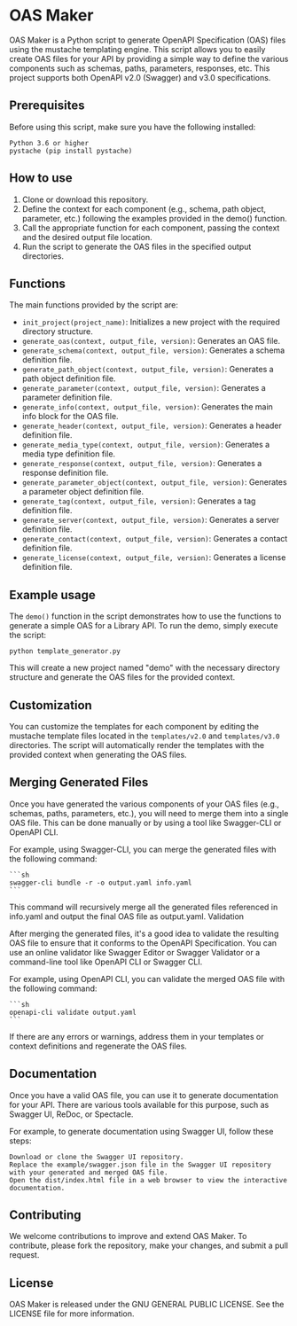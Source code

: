 # OAS Maker

OAS Maker is a Python script to generate OpenAPI Specification (OAS) files using the mustache templating engine. This script allows you to easily create OAS files for your API by providing a simple way to define the various components such as schemas, paths, parameters, responses, etc. This project supports both OpenAPI v2.0 (Swagger) and v3.0 specifications.

## Prerequisites

Before using this script, make sure you have the following installed:

    Python 3.6 or higher
    pystache (pip install pystache)

## How to use

1. Clone or download this repository.
2. Define the context for each component (e.g., schema, path object, parameter, etc.) following the examples provided in the demo() function.
3. Call the appropriate function for each component, passing the context and the desired output file location.
4. Run the script to generate the OAS files in the specified output directories.

## Functions

The main functions provided by the script are:

- `init_project(project_name)`: Initializes a new project with the required directory structure.
- `generate_oas(context, output_file, version)`: Generates an OAS file.
- `generate_schema(context, output_file, version)`: Generates a schema definition file.
- `generate_path_object(context, output_file, version)`: Generates a path object definition file.
- `generate_parameter(context, output_file, version)`: Generates a parameter definition file.
- `generate_info(context, output_file, version)`: Generates the main info block for the OAS file.
- `generate_header(context, output_file, version)`: Generates a header definition file.
- `generate_media_type(context, output_file, version)`: Generates a media type definition file.
- `generate_response(context, output_file, version)`: Generates a response definition file.
- `generate_parameter_object(context, output_file, version)`: Generates a parameter object definition file.
- `generate_tag(context, output_file, version)`: Generates a tag definition file.
- `generate_server(context, output_file, version)`: Generates a server definition file.
- `generate_contact(context, output_file, version)`: Generates a contact definition file.
- `generate_license(context, output_file, version)`: Generates a license definition file.

## Example usage

The `demo()` function in the script demonstrates how to use the functions to generate a simple OAS for a Library API. To run the demo, simply execute the script:

`python template_generator.py`

This will create a new project named "demo" with the necessary directory structure and generate the OAS files for the provided context.

## Customization

You can customize the templates for each component by editing the mustache template files located in the `templates/v2.0` and `templates/v3.0` directories. The script will automatically render the templates with the provided context when generating the OAS files.

## Merging Generated Files

Once you have generated the various components of your OAS files (e.g., schemas, paths, parameters, etc.), you will need to merge them into a single OAS file. This can be done manually or by using a tool like Swagger-CLI or OpenAPI CLI.

For example, using Swagger-CLI, you can merge the generated files with the following command:

    ```sh
    swagger-cli bundle -r -o output.yaml info.yaml
    ```

This command will recursively merge all the generated files referenced in info.yaml and output the final OAS file as output.yaml.
Validation

After merging the generated files, it's a good idea to validate the resulting OAS file to ensure that it conforms to the OpenAPI Specification. You can use an online validator like Swagger Editor or Swagger Validator or a command-line tool like OpenAPI CLI or Swagger CLI.

For example, using OpenAPI CLI, you can validate the merged OAS file with the following command:

    ```sh
    openapi-cli validate output.yaml
    ```

If there are any errors or warnings, address them in your templates or context definitions and regenerate the OAS files.

## Documentation

Once you have a valid OAS file, you can use it to generate documentation for your API. There are various tools available for this purpose, such as Swagger UI, ReDoc, or Spectacle.

For example, to generate documentation using Swagger UI, follow these steps:

    Download or clone the Swagger UI repository.
    Replace the example/swagger.json file in the Swagger UI repository with your generated and merged OAS file.
    Open the dist/index.html file in a web browser to view the interactive documentation.

## Contributing

We welcome contributions to improve and extend OAS Maker. To contribute, please fork the repository, make your changes, and submit a pull request.

## License

OAS Maker is released under the GNU GENERAL PUBLIC LICENSE. See the LICENSE file for more information.
